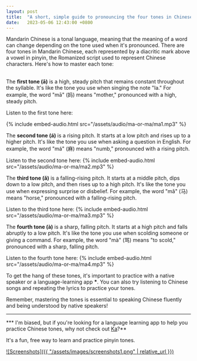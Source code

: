 ```yaml
---
layout: post
title:  "A short, simple guide to pronouncing the four tones in Chinese"
date:   2023-05-06 12:43:00 +0800
---
```


Mandarin Chinese is a tonal language, meaning that the meaning of a word can change depending on the tone used when it's pronounced. There are four tones in Mandarin Chinese, each represented by a diacritic mark above a vowel in pinyin, the Romanized script used to represent Chinese characters. Here's how to master each tone:
<br/>
<br/>

The **first tone (ā)** is a high, steady pitch that remains constant throughout the syllable. It's like the tone you use when singing the note "la." For example, the word "mā" (妈) means "mother," pronounced with a high, steady pitch.

Listen to the first tone here:

{% include embed-audio.html src="/assets/audio/ma-or-ma/ma1.mp3" %}
<br/>

The **second tone (á)** is a rising pitch. It starts at a low pitch and rises up to a higher pitch. It's like the tone you use when asking a question in English. For example, the word "má" (麻) means "numb," pronounced with a rising pitch.

Listen to the second tone here:
{% include embed-audio.html src="/assets/audio/ma-or-ma/ma2.mp3" %}
<br/>

The **third tone (ǎ)** is a falling-rising pitch. It starts at a middle pitch, dips down to a low pitch, and then rises up to a high pitch. It's like the tone you use when expressing surprise or disbelief. For example, the word "mǎ" (马) means "horse," pronounced with a falling-rising pitch.

Listen to the third tone here:
{% include embed-audio.html src="/assets/audio/ma-or-ma/ma3.mp3" %}
<br/>

The **fourth tone (à)** is a sharp, falling pitch. It starts at a high pitch and falls abruptly to a low pitch. It's like the tone you use when scolding someone or giving a command. For example, the word "mà" (骂) means "to scold," pronounced with a sharp, falling pitch.

Listen to the fourth tone here:
{% include embed-audio.html src="/assets/audio/ma-or-ma/ma4.mp3" %}
<br/>

To get the hang of these tones, it's important to practice with a native speaker or a language-learning app **\***. You can also try listening to Chinese songs and repeating the lyrics to practice your tones. 

Remember, mastering the tones is essential to speaking Chinese fluently and being understood by native speakers!

---

*** I'm biased, but if you're looking for a language learning app to help you practice Chinese tones, why not check out [Ka](https://apps.apple.com/us/app/ka-chinese-tones-learn-pinyin/id6444140899)?**

It's a fun, free way to learn and practice pinyin tones.

[![Screenshots]({{ "/assets/images/screenshots1.png" | relative_url }})](https://apps.apple.com/us/app/ka-chinese-tones-learn-pinyin/id6444140899)





